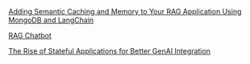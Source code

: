 
[Adding Semantic Caching and Memory to Your RAG Application Using MongoDB and LangChain](https://www.mongodb.com/developer/products/atlas/advanced-rag-langchain-mongodb/)

[RAG Chatbot](https://qdrant.tech/documentation/examples/rag-chatbot-scaleway/)

[The Rise of Stateful Applications for Better GenAI Integration](https://cloudoffice.io/the-rise-of-stateful-applications-for-better-genai-integration-5f7f2b0f5a72) 
